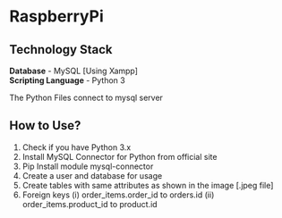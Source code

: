 # RaspberryPi

## Technology Stack
**Database** - MySQL [Using Xampp] <br/>
**Scripting Language** - Python 3

The Python Files connect to mysql server 

## How to Use?

1. Check if you have Python 3.x
2. Install MySQL Connector for Python from official site
3. Pip Install module mysql-connector
4. Create a user and database for usage
5. Create tables with same attributes as shown in the image [.jpeg file] 
6. Foreign keys 
      (i)  order_items.order_id to orders.id
      (ii) order_items.product_id to product.id
 
